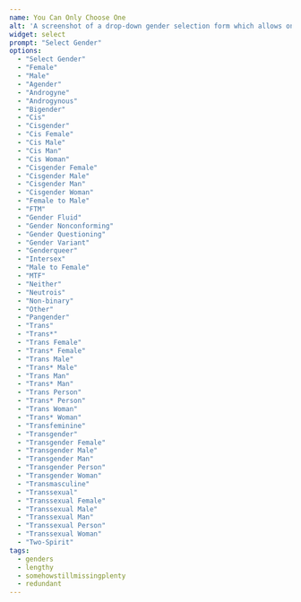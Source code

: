 ```yaml
---
name: You Can Only Choose One
alt: 'A screenshot of a drop-down gender selection form which allows one selection and presents the following options: "Select Gender", "Female", "Male", "Agender", "Androgyne", "Androgynous", "Bigender", "Cis", "Cisgender", "Cis Female", "Cis Male", "Cis Man", "Cis Woman", "Cisgender Female", "Cisgender Male", "Cisgender Man", "Cisgender Woman", "Female to Male", "FTM", "Gender Fluid", "Gender Nonconforming", "Gender Questioning", "Gender Variant", "Genderqueer", "Intersex", "Male to Female", "MTF", "Neither", "Neutrois", "Non-binary", "Other", "Pangender", "Trans", "Trans*", "Trans Female", "Trans* Female", "Trans Male", "Trans* Male", "Trans Man", "Trans* Man", "Trans Person", "Trans* Person", "Trans Woman", "Trans* Woman", "Transfeminine", "Transgender", "Transgender Female", "Transgender Male", "Transgender Man", "Transgender Person", "Transgender Woman", "Transmasculine", "Transsexual", "Transsexual Female", "Transsexual Male", "Transsexual Man", "Transsexual Person", "Transsexual Woman", "Two-Spirit"'
widget: select
prompt: "Select Gender"
options:
  - "Select Gender"
  - "Female"
  - "Male"
  - "Agender"
  - "Androgyne"
  - "Androgynous"
  - "Bigender"
  - "Cis"
  - "Cisgender"
  - "Cis Female"
  - "Cis Male"
  - "Cis Man"
  - "Cis Woman"
  - "Cisgender Female"
  - "Cisgender Male"
  - "Cisgender Man"
  - "Cisgender Woman"
  - "Female to Male"
  - "FTM"
  - "Gender Fluid"
  - "Gender Nonconforming"
  - "Gender Questioning"
  - "Gender Variant"
  - "Genderqueer"
  - "Intersex"
  - "Male to Female"
  - "MTF"
  - "Neither"
  - "Neutrois"
  - "Non-binary"
  - "Other"
  - "Pangender"
  - "Trans"
  - "Trans*"
  - "Trans Female"
  - "Trans* Female"
  - "Trans Male"
  - "Trans* Male"
  - "Trans Man"
  - "Trans* Man"
  - "Trans Person"
  - "Trans* Person"
  - "Trans Woman"
  - "Trans* Woman"
  - "Transfeminine"
  - "Transgender"
  - "Transgender Female"
  - "Transgender Male"
  - "Transgender Man"
  - "Transgender Person"
  - "Transgender Woman"
  - "Transmasculine"
  - "Transsexual"
  - "Transsexual Female"
  - "Transsexual Male"
  - "Transsexual Man"
  - "Transsexual Person"
  - "Transsexual Woman"
  - "Two-Spirit"
tags:
  - genders
  - lengthy
  - somehowstillmissingplenty
  - redundant
---
```

